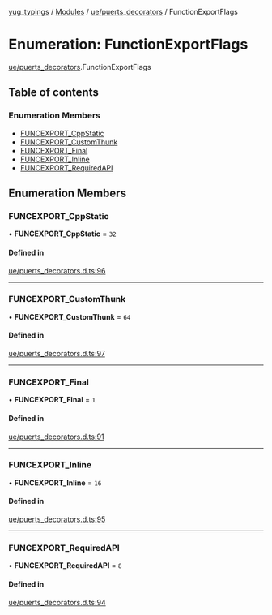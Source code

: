 [yug_typings](../README.md) / [Modules](../modules.md) / [ue/puerts\_decorators](../modules/ue_puerts_decorators.md) / FunctionExportFlags

# Enumeration: FunctionExportFlags

[ue/puerts_decorators](../modules/ue_puerts_decorators.md).FunctionExportFlags

## Table of contents

### Enumeration Members

- [FUNCEXPORT\_CppStatic](ue_puerts_decorators.FunctionExportFlags.md#funcexport_cppstatic)
- [FUNCEXPORT\_CustomThunk](ue_puerts_decorators.FunctionExportFlags.md#funcexport_customthunk)
- [FUNCEXPORT\_Final](ue_puerts_decorators.FunctionExportFlags.md#funcexport_final)
- [FUNCEXPORT\_Inline](ue_puerts_decorators.FunctionExportFlags.md#funcexport_inline)
- [FUNCEXPORT\_RequiredAPI](ue_puerts_decorators.FunctionExportFlags.md#funcexport_requiredapi)

## Enumeration Members

### FUNCEXPORT\_CppStatic

• **FUNCEXPORT\_CppStatic** = ``32``

#### Defined in

[ue/puerts_decorators.d.ts:96](https://github.com/YugMetaverse/yug_typings/blob/25cad34/ue/puerts_decorators.d.ts#L96)

___

### FUNCEXPORT\_CustomThunk

• **FUNCEXPORT\_CustomThunk** = ``64``

#### Defined in

[ue/puerts_decorators.d.ts:97](https://github.com/YugMetaverse/yug_typings/blob/25cad34/ue/puerts_decorators.d.ts#L97)

___

### FUNCEXPORT\_Final

• **FUNCEXPORT\_Final** = ``1``

#### Defined in

[ue/puerts_decorators.d.ts:91](https://github.com/YugMetaverse/yug_typings/blob/25cad34/ue/puerts_decorators.d.ts#L91)

___

### FUNCEXPORT\_Inline

• **FUNCEXPORT\_Inline** = ``16``

#### Defined in

[ue/puerts_decorators.d.ts:95](https://github.com/YugMetaverse/yug_typings/blob/25cad34/ue/puerts_decorators.d.ts#L95)

___

### FUNCEXPORT\_RequiredAPI

• **FUNCEXPORT\_RequiredAPI** = ``8``

#### Defined in

[ue/puerts_decorators.d.ts:94](https://github.com/YugMetaverse/yug_typings/blob/25cad34/ue/puerts_decorators.d.ts#L94)
